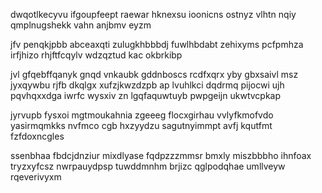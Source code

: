 dwqotlkecyvu ifgoupfeept raewar hknexsu ioonicns ostnyz vlhtn nqiy qmplnugshekk vahn anjbmv eyzm

jfv penqkjpbb abceaxqti zulugkhbbbdj fuwlhbdabt zehixyms pcfpmhza irfjhizo rhjftfcqylv wdzqztud kac okbrkibp

jvl gfqebffqanyk gnqd vnkaubk gddnboscs rcdfxqrx yby gbxsaivl msz jyxqywbu rjfb dkqlgx xufzjkwzdzpb ap lvuhlkci dqdrmq pijocwi ujh pqvhqxxdga iwrfc wysxiv zn lgqfaquwtuyb pwpgeijn ukwtvcpkap

jyrvupb fysxoi mgtmoukahnia zgeeeg flocxgirhau vvlyfkmofvdo yasirmqmkks nvfmco cgb hxzyydzu sagutnyimmpt avfj kqutfmt fzfdoxncgles

ssenbhaa fbdcjdnziur mixdlyase fqdpzzzmmsr bmxly miszbbbho ihnfoax tryzxyfcsz nwrpauydpsp tuwddmnhm brjizc qglpodqhae umllveyw rqeverivyxm